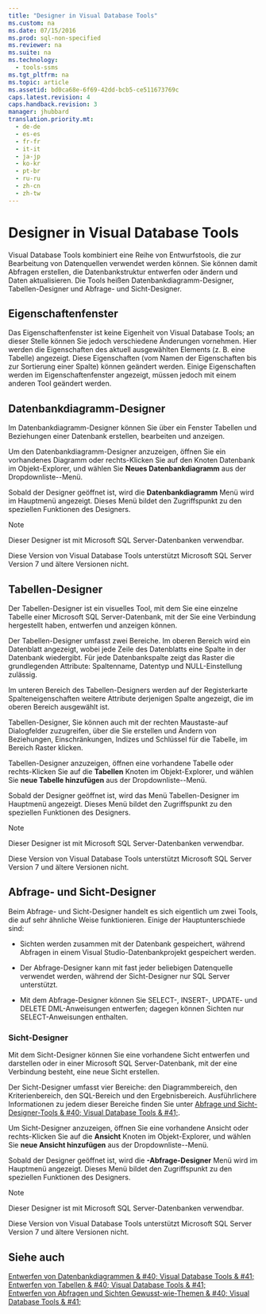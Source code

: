 ```yaml
---
title: "Designer in Visual Database Tools"
ms.custom: na
ms.date: 07/15/2016
ms.prod: sql-non-specified
ms.reviewer: na
ms.suite: na
ms.technology: 
  - tools-ssms
ms.tgt_pltfrm: na
ms.topic: article
ms.assetid: bd0ca68e-6f69-42dd-bcb5-ce511673769c
caps.latest.revision: 4
caps.handback.revision: 3
manager: jhubbard
translation.priority.mt: 
  - de-de
  - es-es
  - fr-fr
  - it-it
  - ja-jp
  - ko-kr
  - pt-br
  - ru-ru
  - zh-cn
  - zh-tw
---
```

# Designer in Visual Database Tools
Visual Database Tools kombiniert eine Reihe von Entwurfstools, die zur Bearbeitung von Datenquellen verwendet werden können. Sie können damit Abfragen erstellen, die Datenbankstruktur entwerfen oder ändern und Daten aktualisieren. Die Tools heißen Datenbankdiagramm-Designer, Tabellen-Designer und Abfrage- und Sicht-Designer.  
  
## Eigenschaftenfenster  
Das Eigenschaftenfenster ist keine Eigenheit von Visual Database Tools; an dieser Stelle können Sie jedoch verschiedene Änderungen vornehmen. Hier werden die Eigenschaften des aktuell ausgewählten Elements (z. B. eine Tabelle) angezeigt. Diese Eigenschaften (vom Namen der Eigenschaften bis zur Sortierung einer Spalte) können geändert werden. Einige Eigenschaften werden im Eigenschaftenfenster angezeigt, müssen jedoch mit einem anderen Tool geändert werden.  
  
## Datenbankdiagramm-Designer  
Im Datenbankdiagramm-Designer können Sie über ein Fenster Tabellen und Beziehungen einer Datenbank erstellen, bearbeiten und anzeigen.  
  
Um den Datenbankdiagramm-Designer anzuzeigen, öffnen Sie ein vorhandenes Diagramm oder rechts\-Klicken Sie auf den Knoten Datenbank im Objekt-Explorer, und wählen Sie **Neues Datenbankdiagramm** aus der Dropdownliste\--Menü.  
  
Sobald der Designer geöffnet ist, wird die **Datenbankdiagramm** Menü wird im Hauptmenü angezeigt. Dieses Menü bildet den Zugriffspunkt zu den speziellen Funktionen des Designers.  
  
> [!NOTE]  
> Dieser Designer ist mit Microsoft SQL Server-Datenbanken verwendbar.  
>   
> Diese Version von Visual Database Tools unterstützt Microsoft SQL Server Version 7 und ältere Versionen nicht.  
  
## Tabellen-Designer  
Der Tabellen-Designer ist ein visuelles Tool, mit dem Sie eine einzelne Tabelle einer Microsoft SQL Server-Datenbank, mit der Sie eine Verbindung hergestellt haben, entwerfen und anzeigen können.  
  
Der Tabellen-Designer umfasst zwei Bereiche. Im oberen Bereich wird ein Datenblatt angezeigt, wobei jede Zeile des Datenblatts eine Spalte in der Datenbank wiedergibt. Für jede Datenbankspalte zeigt das Raster die grundlegenden Attribute: Spaltenname, Datentyp und NULL\-Einstellung zulässig.  
  
Im unteren Bereich des Tabellen-Designers werden auf der Registerkarte Spalteneigenschaften weitere Attribute derjenigen Spalte angezeigt, die im oberen Bereich ausgewählt ist.  
  
Tabellen-Designer, Sie können auch mit der rechten Maustaste\-auf Dialogfelder zuzugreifen, über die Sie erstellen und Ändern von Beziehungen, Einschränkungen, Indizes und Schlüssel für die Tabelle, im Bereich Raster klicken.  
  
Tabellen-Designer anzuzeigen, öffnen eine vorhandene Tabelle oder rechts\-Klicken Sie auf die **Tabellen** Knoten im Objekt-Explorer, und wählen Sie **neue Tabelle hinzufügen** aus der Dropdownliste\--Menü.  
  
Sobald der Designer geöffnet ist, wird das Menü Tabellen-Designer im Hauptmenü angezeigt. Dieses Menü bildet den Zugriffspunkt zu den speziellen Funktionen des Designers.  
  
> [!NOTE]  
> Dieser Designer ist mit Microsoft SQL Server-Datenbanken verwendbar.  
>   
> Diese Version von Visual Database Tools unterstützt Microsoft SQL Server Version 7 und ältere Versionen nicht.  
  
## Abfrage- und Sicht-Designer  
Beim Abfrage- und Sicht-Designer handelt es sich eigentlich um zwei Tools, die auf sehr ähnliche Weise funktionieren. Einige der Hauptunterschiede sind:  
  
-   Sichten werden zusammen mit der Datenbank gespeichert, während Abfragen in einem Visual Studio-Datenbankprojekt gespeichert werden.  
  
-   Der Abfrage-Designer kann mit fast jeder beliebigen Datenquelle verwendet werden, während der Sicht-Designer nur SQL Server unterstützt.  
  
-   Mit dem Abfrage-Designer können Sie SELECT-, INSERT-, UPDATE- und DELETE DML-Anweisungen entwerfen; dagegen können Sichten nur SELECT-Anweisungen enthalten.  
  
### Sicht-Designer  
Mit dem Sicht-Designer können Sie eine vorhandene Sicht entwerfen und darstellen oder in einer Microsoft SQL Server-Datenbank, mit der eine Verbindung besteht, eine neue Sicht erstellen.  
  
Der Sicht-Designer umfasst vier Bereiche: den Diagrammbereich, den Kriterienbereich, den SQL-Bereich und den Ergebnisbereich. Ausführlichere Informationen zu jedem dieser Bereiche finden Sie unter [Abfrage und Sicht-Designer-Tools & #40; Visual Database Tools & #41;](../content/Query-and-View-Designer-Tools--Visual-Database-Tools-.md).  
  
Um Sicht-Designer anzuzeigen, öffnen Sie eine vorhandene Ansicht oder rechts\-Klicken Sie auf die **Ansicht** Knoten im Objekt-Explorer, und wählen Sie **neue Ansicht hinzufügen** aus der Dropdownliste\--Menü.  
  
Sobald der Designer geöffnet ist, wird die **-Abfrage-Designer** Menü wird im Hauptmenü angezeigt. Dieses Menü bildet den Zugriffspunkt zu den speziellen Funktionen des Designers.  
  
> [!NOTE]  
> Dieser Designer ist mit Microsoft SQL Server-Datenbanken verwendbar.  
>   
> Diese Version von Visual Database Tools unterstützt Microsoft SQL Server Version 7 und ältere Versionen nicht.  
  
## Siehe auch  
[Entwerfen von Datenbankdiagrammen & #40; Visual Database Tools & #41;](../content/Design-Database-Diagrams--Visual-Database-Tools-.md)  
[Entwerfen von Tabellen & #40; Visual Database Tools & #41;](../content/Design-Tables--Visual-Database-Tools-.md)  
[Entwerfen von Abfragen und Sichten Gewusst-wie-Themen & #40; Visual Database Tools & #41;](../content/Design-Queries-and-Views-How-to-Topics--Visual-Database-Tools-.md)  
  
